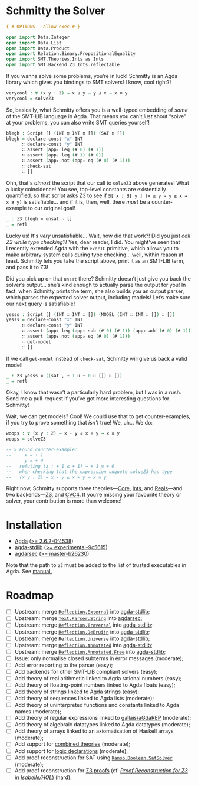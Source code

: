 # Schmitty the Solver
```agda
{-# OPTIONS --allow-exec #-}

open import Data.Integer
open import Data.List
open import Data.Product
open import Relation.Binary.PropositionalEquality
open import SMT.Theories.Ints as Ints
open import SMT.Backend.Z3 Ints.reflectable
```
If you wanna solve some problems, you’re in luck! Schmitty is an Agda library which gives you bindings to SMT solvers! I know, cool right?!
```agda
verycool : ∀ (x y : ℤ) → x ≤ y → y ≤ x → x ≡ y
verycool = solveZ3
```
So, basically, what Schmitty offers you is a well-typed embedding of *some* of the SMT-LIB language in Agda. That means you can't *just* shout “solve” at your problems, you can also write SMT queries yourself!
```agda
blegh : Script [] (INT ∷ INT ∷ []) (SAT ∷ [])
blegh = declare-const "x" INT
      ∷ declare-const "y" INT
      ∷ assert (app₂ leq (# 0) (# 1))
      ∷ assert (app₂ leq (# 1) (# 0))
      ∷ assert (app₁ not (app₂ eq (# 0) (# 1)))
      ∷ check-sat
      ∷ []
```
Ohh, that's *almost* the script that our call to `solveZ3` above generates! What a lucky coincidence! You see, top-level constants are existentially quantified, so that script asks Z3 to see if `∃[ x ] ∃[ y ] (x ≤ y → y ≤ x → x ≢ y)` is satisfiable… and if it is, then, well, there *must* be a counter-example to our original goal!
```agda
_ : z3 blegh ≡ unsat ∷ []
_ = refl
```
Lucky us! It's *very* unsatisfiable… Wait, how did that work?! Did you just *call Z3 while type checking?!* Yes, dear reader, I did. You might’ve seen that I recently extended Agda with the `execTC` primitive, which allows you to make arbitrary system calls during type checking… well, within reason at least. Schmitty lets you take the script above, print it as an SMT-LIB term, and pass it to Z3!

Did you pick up on that `unsat` there? Schmitty doesn’t just give you back the solver’s output… she’s kind enough to actually parse the output for you! In fact, when Schmitty prints the term, she also builds you an output parser, which parses the expected solver output, including models! Let’s make sure our next query is satisfiable!
```agda
yesss : Script [] (INT ∷ INT ∷ []) (MODEL (INT ∷ INT ∷ []) ∷ [])
yesss = declare-const "x" INT
      ∷ declare-const "y" INT
      ∷ assert (app₂ leq (app₂ sub (# 0) (# 1)) (app₂ add (# 0) (# 1)))
      ∷ assert (app₁ not (app₂ eq (# 0) (# 1)))
      ∷ get-model
      ∷ []
```
If we call `get-model` instead of `check-sat`, Schmitty will give us back a valid model!
```agda
_ : z3 yesss ≡ ((sat , + 1 ∷ + 0 ∷ []) ∷ [])
_ = refl
```
Okay, I know that wasn’t a particularly hard problem, but I was in a rush. Send me a pull-request if you’ve got more interesting questions for Schmitty!

Wait, we can get models? Cool! We could use that to get counter-examples, if you try to prove something that *isn't* true! We, uh… We do:
```agda
woops : ∀ (x y : ℤ) → x - y ≤ x + y → x ≡ y
woops = solveZ3

-- > Found counter-example:
--     x = + 1
--     y = + 0
--   refuting (z : + 1 ≤ + 1) → + 1 ≡ + 0
--   when checking that the expression unquote solveZ3 has type
--   (x y : ℤ) → x - y ≤ x + y → x ≡ y
```

Right now, Schmitty supports three theories—[Core][SMT.Theories.Core], [Ints][SMT.Theories.Ints], and [Reals][SMT.Theories.Reals]—and two backends—[Z3][SMT.Backend.Z3], and [CVC4][SMT.Backend.CVC4]. If you’re missing your favourite theory or solver, your contribution is more than welcome!

# Installation

- [Agda][agda] ([>= 2.6.2-0f4538][agda-version])
- [agda-stdlib][agda-stdlib] ([>= experimental-9c5615][agda-stdlib-version])
- [agdarsec][agdarsec] ([>= master-b26230][agdarsec-version])

Note that the path to `z3` must be added to the list of trusted executables in Agda. See  [manual.](https://agda.readthedocs.io/en/latest/language/reflection.html?highlight=trusted#system-calls)
# Roadmap

- [ ] Upstream: merge [`Reflection.External`][Reflection.External] into [agda-stdlib][agda-stdlib];
- [ ] Upstream: merge [`Text.Parser.String`][Text.Parser.String] into [agdarsec][agdarsec];
- [ ] Upstream: merge [`Reflection.Traversal`][Reflection.Traversal] into [agda-stdlib][agda-stdlib];
- [ ] Upstream: merge [`Reflection.DeBruijn`][Reflection.DeBruijn] into [agda-stdlib][agda-stdlib];
- [ ] Upstream: merge [`Reflection.Universe`][Reflection.Universe] into [agda-stdlib][agda-stdlib];
- [ ] Upstream: merge [`Reflection.Annotated`][Reflection.Annotated] into [agda-stdlib][agda-stdlib];
- [ ] Upstream: merge [`Reflection.Annotated.Free`][Reflection.Annotated.Free] into [agda-stdlib][agda-stdlib];
- [ ] Issue: only normalise closed subterms in error messages (moderate);
- [ ] Add error reporting to the parser (easy);
- [ ] Add backends for other SMT-LIB compliant solvers (easy);
- [ ] Add theory of real arithmetic linked to Agda rational numbers (easy);
- [ ] Add theory of floating-point numbers linked to Agda floats (easy);
- [ ] Add theory of strings linked to Agda strings (easy);
- [ ] Add theory of sequences linked to Agda lists (moderate);
- [ ] Add theory of uninterpreted functions and constants linked to Agda names (moderate);
- [ ] Add theory of regular expressions linked to [gallais/aGdaREP][aGdaREP] (moderate);
- [ ] Add theory of algebraic datatypes linked to Agda datatypes (moderate);
- [ ] Add theory of arrays linked to an axiomatisation of Haskell arrays (moderate);
- [ ] Add support for [combined theories][CombinedTheories] (moderate);
- [ ] Add support for [logic declarations][LogicDeclarations] (moderate);
- [ ] Add proof reconstruction for SAT using [`Kanso.Boolean.SatSolver`][SatSolver] (moderate);
- [ ] Add proof reconstruction for [Z3 proofs][Z3Proofs] (cf. [*Proof Reconstruction for Z3 in Isabelle/HOL*][IsabelleHol]) (hard).

[Data.Float]: https://agda.github.io/agda-stdlib/Data.Float.html
[Data.Rational]: https://agda.github.io/agda-stdlib/Data.Rational.html
[SMT.Theory]: https://wenkokke.github.io/schmitty/SMT.Theory.html
[SMT.Theories.Core]: https://wenkokke.github.io/schmitty/SMT.Theories.Core.html
[SMT.Theories.Core.Extensions]: https://wenkokke.github.io/schmitty/SMT.Theories.Core.Extensions.html
[SMT.Theories.Ints]: https://wenkokke.github.io/schmitty/SMT.Theories.Ints.html
[SMT.Theories.Reals]: https://wenkokke.github.io/schmitty/SMT.Theories.Reals.html
[SMT.Theories.Raw.Reflection]: https://wenkokke.github.io/schmitty/SMT.Theories.Raw.Reflection.html
[SMT.Script]: https://wenkokke.github.io/schmitty/SMT.Script.html
[SMT.Logics]: https://wenkokke.github.io/schmitty/SMT.Logics.html
[SMT.Backend.Z3]: https://wenkokke.github.io/schmitty/SMT.Backend.Z3.html
[SMT.Backend.CVC4]: https://wenkokke.github.io/schmitty/SMT.Backend.CVC4.html
[Text.Parser.String]: https://wenkokke.github.io/schmitty/Text.Parser.String.html
[Reflection.External]: https://wenkokke.github.io/schmitty/Reflection.External.html
[Reflection.Traversal]: https://wenkokke.github.io/schmitty/Reflection.Traversal.html
[Reflection.DeBruijn]: https://wenkokke.github.io/schmitty/Reflection.DeBruijn.html
[Reflection.Universe]: https://wenkokke.github.io/schmitty/Reflection.Universe.html
[Reflection.Annotated]: https://wenkokke.github.io/schmitty/Reflection.Annotated.html
[Reflection.Annotated.Free]: https://wenkokke.github.io/schmitty/Reflection.Annotated.Free.html
[gallais]: https://github.com/gallais
[kazkansouh]: https://github.com/kazkansouh
[satsolver]: https://github.com/wenkokke/schmitty/tree/master/extra/Kanso
[agda]: https://github.com/agda/agda
[agda-version]: https://github.com/agda/agda/commit/0f4538c8dcd175b92acd577ca0bdca232f5cd17f
[agda-stdlib]: https://github.com/agda/agda-stdlib
[agda-stdlib-version]: https://github.com/agda/agda-stdlib/pull/1285/commits/9c56155ffdc1930b6c33caa38ef384ab8cc2dba1
[agdarsec]: https://github.com/gallais/agdarsec
[agdarsec-version]: https://github.com/gallais/agdarsec/commit/b26230ab714cddc23f1fe242d8a80abbf3b43d4f
[FloatingPoint]: http://www.philipp.ruemmer.org/publications/smt-fpa.pdf
[IsabelleHol]: http://www21.in.tum.de/~boehmes/proofrec.pdf
[SatSolver]: https://github.com/wenkokke/schmitty/blob/master/extra/Kanso/Boolean/SatSolver.agda
[CombinedTheories]: http://smtlib.cs.uiowa.edu/papers/smt-lib-reference-v2.6-r2017-07-18.pdf#subsection.5.4.1
[LogicDeclarations]: http://smtlib.cs.uiowa.edu/papers/smt-lib-reference-v2.6-r2017-07-18.pdf#subsection.5.5.1
[Z3Proofs]: http://ceur-ws.org/Vol-418/paper10.pdf
[aGdaREP]: https://github.com/gallais/aGdaREP
